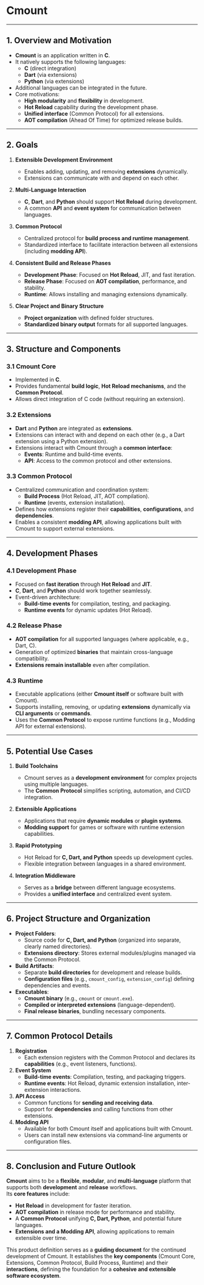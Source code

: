 # Cmount

---

## 1. Overview and Motivation

- **Cmount** is an application written in **C**.  
- It natively supports the following languages:  
  - **C** (direct integration)  
  - **Dart** (via extensions)  
  - **Python** (via extensions)  
- Additional languages can be integrated in the future.  
- Core motivations:  
  - **High modularity** and **flexibility** in development.  
  - **Hot Reload** capability during the development phase.  
  - **Unified interface** (Common Protocol) for all extensions.  
  - **AOT compilation** (Ahead Of Time) for optimized release builds.  

---

## 2. Goals

1. **Extensible Development Environment**  
   - Enables adding, updating, and removing **extensions** dynamically.  
   - Extensions can communicate with and depend on each other.  

2. **Multi-Language Interaction**  
   - **C**, **Dart**, and **Python** should support **Hot Reload** during development.  
   - A common **API** and **event system** for communication between languages.  

3. **Common Protocol**  
   - Centralized protocol for **build process and runtime management**.  
   - Standardized interface to facilitate interaction between all extensions (including **modding API**).  

4. **Consistent Build and Release Phases**  
   - **Development Phase**: Focused on **Hot Reload**, JIT, and fast iteration.  
   - **Release Phase**: Focused on **AOT compilation**, performance, and stability.  
   - **Runtime**: Allows installing and managing extensions dynamically.  

5. **Clear Project and Binary Structure**  
   - **Project organization** with defined folder structures.  
   - **Standardized binary output** formats for all supported languages.  

---

## 3. Structure and Components

### 3.1 Cmount Core
- Implemented in **C**.
- Provides fundamental **build logic**, **Hot Reload mechanisms**, and the **Common Protocol**.  
- Allows direct integration of C code (without requiring an extension).

### 3.2 Extensions
- **Dart** and **Python** are integrated as **extensions**.  
- Extensions can interact with and depend on each other (e.g., a Dart extension using a Python extension).  
- Extensions interact with Cmount through a **common interface**:
  - **Events**: Runtime and build-time events.  
  - **API**: Access to the common protocol and other extensions.  

### 3.3 Common Protocol
- Centralized communication and coordination system:  
  - **Build Process** (Hot Reload, JIT, AOT compilation).  
  - **Runtime** (events, extension installation).  
- Defines how extensions register their **capabilities**, **configurations**, and **dependencies**.  
- Enables a consistent **modding API**, allowing applications built with Cmount to support external extensions.

---

## 4. Development Phases

### 4.1 Development Phase
- Focused on **fast iteration** through **Hot Reload** and **JIT**.  
- **C**, **Dart**, and **Python** should work together seamlessly.  
- Event-driven architecture:  
  - **Build-time events** for compilation, testing, and packaging.  
  - **Runtime events** for dynamic updates (Hot Reload).  

### 4.2 Release Phase
- **AOT compilation** for all supported languages (where applicable, e.g., Dart, C).  
- Generation of optimized **binaries** that maintain cross-language compatibility.  
- **Extensions remain installable** even after compilation.  

### 4.3 Runtime
- Executable applications (either **Cmount itself** or software built with Cmount).  
- Supports installing, removing, or updating **extensions** dynamically via **CLI arguments** or **commands**.  
- Uses the **Common Protocol** to expose runtime functions (e.g., Modding API for external extensions).  

---

## 5. Potential Use Cases

1. **Build Toolchains**  
   - Cmount serves as a **development environment** for complex projects using multiple languages.  
   - The **Common Protocol** simplifies scripting, automation, and CI/CD integration.  

2. **Extensible Applications**  
   - Applications that require **dynamic modules** or **plugin systems**.  
   - **Modding support** for games or software with runtime extension capabilities.  

3. **Rapid Prototyping**  
   - Hot Reload for **C, Dart, and Python** speeds up development cycles.  
   - Flexible integration between languages in a shared environment.  

4. **Integration Middleware**  
   - Serves as a **bridge** between different language ecosystems.  
   - Provides a **unified interface** and centralized event system.  

---

## 6. Project Structure and Organization

- **Project Folders**:
  - Source code for **C, Dart, and Python** (organized into separate, clearly named directories).  
  - **Extensions directory**: Stores external modules/plugins managed via the Common Protocol.  
- **Build Artifacts**:
  - Separate **build directories** for development and release builds.  
  - **Configuration files** (e.g., `cmount_config`, `extension_config`) defining dependencies and events.  
- **Executables**:
  - **Cmount binary** (e.g., `cmount` or `cmount.exe`).  
  - **Compiled or interpreted extensions** (language-dependent).  
  - **Final release binaries**, bundling necessary components.  

---

## 7. Common Protocol Details

1. **Registration**  
   - Each extension registers with the Common Protocol and declares its **capabilities** (e.g., event listeners, functions).  
2. **Event System**  
   - **Build-time events**: Compilation, testing, and packaging triggers.  
   - **Runtime events**: Hot Reload, dynamic extension installation, inter-extension interactions.  
3. **API Access**  
   - Common functions for **sending and receiving data**.  
   - Support for **dependencies** and calling functions from other extensions.  
4. **Modding API**  
   - Available for both Cmount itself and applications built with Cmount.  
   - Users can install new extensions via command-line arguments or configuration files.  

---

## 8. Conclusion and Future Outlook

**Cmount** aims to be a **flexible**, **modular**, and **multi-language** platform that supports both **development** and **release** workflows.  
Its **core features** include:

- **Hot Reload** in development for faster iteration.  
- **AOT compilation** in release mode for performance and stability.  
- A **Common Protocol** unifying **C, Dart, Python**, and potential future languages.  
- **Extensions and a Modding API**, allowing applications to remain extensible over time.  

This product definition serves as a **guiding document** for the continued development of Cmount. It establishes the **key components** (Cmount Core, Extensions, Common Protocol, Build Process, Runtime) and their **interactions**, defining the foundation for a **cohesive and extensible software ecosystem**.
